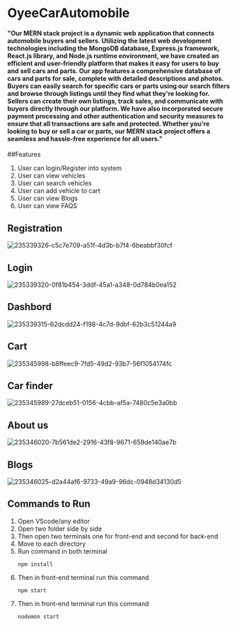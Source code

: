 # OyeeCarAutomobile

#### "Our MERN stack project is a dynamic web application that connects automobile buyers and sellers. Utilizing the latest web development technologies including the MongoDB database, Express.js framework, React.js library, and Node.js runtime environment, we have created an efficient and user-friendly platform that makes it easy for users to buy and sell cars and parts. Our app features a comprehensive database of cars and parts for sale, complete with detailed descriptions and photos. Buyers can easily search for specific cars or parts using our search filters and browse through listings until they find what they're looking for. Sellers can create their own listings, track sales, and communicate with buyers directly through our platform. We have also incorporated secure payment processing and other authentication and security measures to ensure that all transactions are safe and protected. Whether you're looking to buy or sell a car or parts, our MERN stack project offers a seamless and hassle-free experience for all users."


##Features

1. User can login/Register into system
2. User can view vehicles
3. User can search vehicles
4. User can add vehicle to cart
5. User can view Blogs
6. User can view FAQS



## Registration
![235339326-c5c7e709-a51f-4d3b-b7f4-6beabbf30fcf](https://github.com/sahil1962/OyeeCarAutomobile/assets/88630749/bdd6436a-f204-460f-be8b-6550400778c4)


## Login
![235339320-0f81b454-3ddf-45a1-a348-0d784b0ea152](https://github.com/sahil1962/OyeeCarAutomobile/assets/88630749/2c7f64cd-3def-4d80-b766-91f11f18ac53)


## Dashbord
![235339315-62dcdd24-f198-4c7d-9dbf-62b3c51244a9](https://github.com/sahil1962/OyeeCarAutomobile/assets/88630749/ce220331-c07e-491c-8d25-5d457dcef86e)


## Cart
![235345998-b8ffeec9-7fd5-49d2-93b7-56f1054174fc](https://github.com/sahil1962/OyeeCarAutomobile/assets/88630749/a948b6f1-2228-4070-aa39-da73ecc43235)


## Car finder
![235345989-27dceb51-0156-4cbb-af5a-7480c5e3a0bb](https://github.com/sahil1962/OyeeCarAutomobile/assets/88630749/e592272e-c25a-4e9c-b8ed-911de2d827eb)


## About us
![235346020-7b561de2-2916-43f8-9671-659de140ae7b](https://github.com/sahil1962/OyeeCarAutomobile/assets/88630749/db646649-4284-4418-b22e-d2da350a87e1)


## Blogs
![235346025-d2a44af6-9733-49a9-96dc-0948d34130d5](https://github.com/sahil1962/OyeeCarAutomobile/assets/88630749/b349ee75-59bf-495b-82f0-e30f5b0760e0)



## Commands to Run
1. Open VScode/any editor
2. Open two folder side by side
3. Then open two terminals one for front-end and second for back-end
4. Move to each directory
5. Run command in both terminal 
      ```
      npm install
      ```
6. Then in front-end terminal run this command 
      ```
      npm start
      ```
7. Then in front-end terminal run this command 
      ```
      nodemon start
      ```
